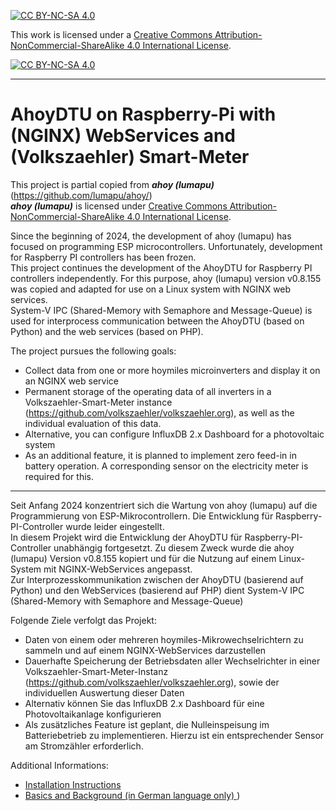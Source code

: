 [![CC BY-NC-SA 4.0][cc-by-nc-sa-shield]][cc-by-nc-sa]

This work is licensed under a
[Creative Commons Attribution-NonCommercial-ShareAlike 4.0 International License][cc-by-nc-sa].

[![CC BY-NC-SA 4.0][cc-by-nc-sa-image]][cc-by-nc-sa]

[cc-by-nc-sa]: https://creativecommons.org/licenses/by-nc-sa/4.0/deed.de
[cc-by-nc-sa-image]: https://licensebuttons.net/l/by-nc-sa/4.0/88x31.png
[cc-by-nc-sa-shield]: https://img.shields.io/badge/License-CC%20BY--NC--SA%204.0-lightgrey.svg

---
# AhoyDTU on Raspberry-Pi with (NGINX) WebServices and (Volkszaehler) Smart-Meter

This project is partial copied from ***ahoy (lumapu)*** (https://github.com/lumapu/ahoy/)  
***ahoy (lumapu)*** is licensed under
[Creative Commons Attribution-NonCommercial-ShareAlike 4.0 International License][cc-by-nc-sa].

Since the beginning of 2024, the development of ahoy (lumapu) has focused on programming ESP microcontrollers. 
Unfortunately, development for Raspberry PI controllers has been frozen.  
This project continues the development of the AhoyDTU for Raspberry PI controllers independently. 
For this purpose, ahoy (lumapu) version v0.8.155 was copied and adapted for use on a Linux system with NGINX web services.  
System-V IPC (Shared-Memory with Semaphore and Message-Queue) is used for interprocess communication between the AhoyDTU (based on Python) and the web services (based on PHP).

The project pursues the following goals:
* Collect data from one or more hoymiles microinverters and display it on an NGINX web service
* Permanent storage of the operating data of all inverters in a Volkszaehler-Smart-Meter instance (https://github.com/volkszaehler/volkszaehler.org), as well as the individual evaluation of this data.
* Alternative, you can configure InfluxDB 2.x Dashboard for a photovoltaic system
* As an additional feature, it is planned to implement zero feed-in in battery operation. A corresponding sensor on the electricity meter is required for this.
---
Seit Anfang 2024 konzentriert sich die Wartung von ahoy (lumapu) auf die Programmierung von ESP-Mikrocontrollern. Die Entwicklung für Raspberry-PI-Controller wurde leider eingestellt.  
In diesem Projekt wird die Entwicklung der AhoyDTU für Raspberry-PI-Controller unabhängig fortgesetzt. 
Zu diesem Zweck wurde die ahoy (lumapu) Version v0.8.155 kopiert und für die Nutzung auf einem Linux-System mit NGINX-WebServices angepasst.  
Zur Interprozesskommunikation zwischen der AhoyDTU (basierend auf Python) und den WebServices (basierend auf PHP) dient System-V IPC (Shared-Memory with Semaphore and Message-Queue)

Folgende Ziele verfolgt das Projekt:
* Daten von einem oder mehreren hoymiles-Mikrowechselrichtern zu sammeln und auf einem NGINX-WebServices darzustellen
* Dauerhafte Speicherung der Betriebsdaten aller Wechselrichter in einer Volkszaehler-Smart-Meter-Instanz (https://github.com/volkszaehler/volkszaehler.org), 
 sowie der individuellen Auswertung dieser Daten
* Alternativ können Sie das InfluxDB 2.x Dashboard für eine Photovoltaikanlage konfigurieren
* Als zusätzliches Feature ist geplant, die Nulleinspeisung im Batteriebetrieb zu implementieren. Hierzu ist ein entsprechender Sensor am Stromzähler erforderlich.

Additional Informations:
* [ Installation Instructions ](doc/Install.md)
* [ Basics and Background (in German language only) ](https://github.com/PaeserBastelstube/AhoyDTU4RPi/wiki/Grundlagen-und-Hintergrund))






